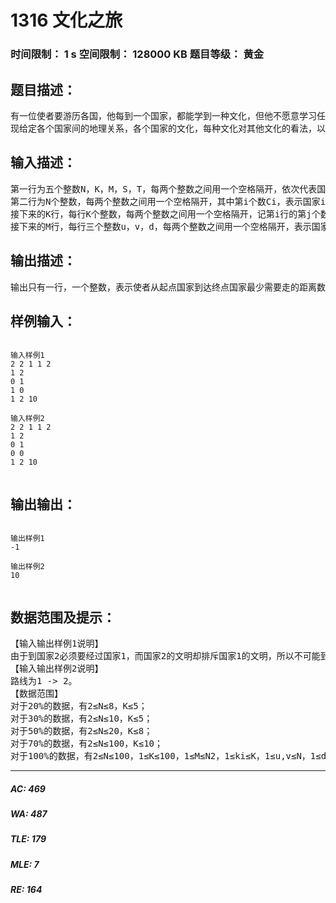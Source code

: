 # 1316 文化之旅   
### 时间限制： 1 s     空间限制： 128000 KB     题目等级： 黄金  
## 题目描述：  

<pre>
有一位使者要游历各国，他每到一个国家，都能学到一种文化，但他不愿意学习任何一种文化超过一次（即如果他学习了某种文化，则他就不能到达其他有这种文化的国家）。不同的国家可能有相同的文化。不同文化的国家对其他文化的看法不同，有些文化会排斥外来文化（即如果他学习了某种文化，则他不能到达排斥这种文化的其他国家）。
现给定各个国家间的地理关系，各个国家的文化，每种文化对其他文化的看法，以及这位使者游历的起点和终点（在起点和终点也会学习当地的文化），国家间的道路距离，试求从起点到终点最少需走多少路。
</pre>
  
  
## 输入描述：  

<pre>
第一行为五个整数N，K，M，S，T，每两个整数之间用一个空格隔开，依次代表国家个数（国家编号为1到N），文化种数（文化编号为1到K），道路的条数，以及起点和终点的编号（保证S不等于T）；
第二行为N个整数，每两个整数之间用一个空格隔开，其中第i个数Ci，表示国家i的文化为Ci。
接下来的K行，每行K个整数，每两个整数之间用一个空格隔开，记第i行的第j个数为aij，aij= 1表示文化i排斥外来文化j（i等于j时表示排斥相同文化的外来人），aij= 0表示不排斥（注意i排斥j并不保证j一定也排斥i）。
接下来的M行，每行三个整数u，v，d，每两个整数之间用一个空格隔开，表示国家u与国家v有一条距离为d的可双向通行的道路（保证u不等于v，两个国家之间可能有多条道路）。
</pre>
  
  
## 输出描述：  

<pre>
输出只有一行，一个整数，表示使者从起点国家到达终点国家最少需要走的距离数（如果无解则输出-1）。
</pre>
  
  
## 样例输入：  

<pre><code>
输入样例1
2 2 1 1 2
1 2
0 1
1 0
1 2 10
 
输入样例2
2 2 1 1 2
1 2
0 1
0 0
1 2 10
 
</code></pre>
  
  
## 输出输出：  

<pre><code>
输出样例1
-1
 
输出样例2
10
 
</code></pre>
  
  
## 数据范围及提示：  

<pre>
【输入输出样例1说明】
由于到国家2必须要经过国家1，而国家2的文明却排斥国家1的文明，所以不可能到达国家2。
【输入输出样例2说明】
路线为1 -> 2。
【数据范围】
对于20%的数据，有2≤N≤8，K≤5；
对于30%的数据，有2≤N≤10，K≤5；
对于50%的数据，有2≤N≤20，K≤8；
对于70%的数据，有2≤N≤100，K≤10；
对于100%的数据，有2≤N≤100，1≤K≤100，1≤M≤N2，1≤ki≤K，1≤u,v≤N，1≤d≤1000，S≠T，1 ≤S, T≤N。
</pre>
  
  
***  

##### AC: 469  
##### WA: 487  
##### TLE: 179  
##### MLE: 7  
##### RE: 164  
